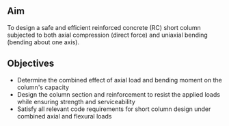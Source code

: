 ## Aim 
To design a safe and efficient reinforced concrete (RC) short column subjected to both axial compression (direct force) and uniaxial bending (bending about one axis).

## Objectives
-  Determine the combined effect of axial load and bending moment on the column's capacity
-  Design the column section and reinforcement to resist the applied loads while ensuring strength and serviceability
-  Satisfy all relevant code requirements for short column design under combined axial and flexural loads




